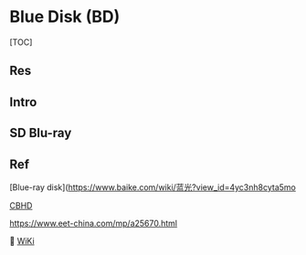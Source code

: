 # Blue Disk (BD)

[TOC]



## Res


## Intro


## SD Blu-ray



## Ref
[SD Blu-ray]: https://en.wikipedia.org/wiki/SD_Blu-ray


[Blue-ray disk](https://www.baike.com/wiki/蓝光?view_id=4yc3nh8cyta5mo
 
[CBHD](https://zh.wikipedia.org/wiki/CBHD)
 
https://www.eet-china.com/mp/a25670.html


📖 [WiKi](https://zh.wikipedia.org/zh-cn/藍光光碟)